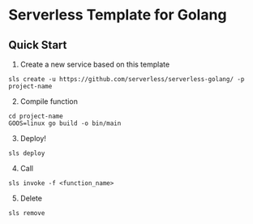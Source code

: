 # Serverless Template for Golang

## Quick Start

1. Create a new service based on this template

```
sls create -u https://github.com/serverless/serverless-golang/ -p project-name
```

2. Compile function

```
cd project-name
GOOS=linux go build -o bin/main
```

3. Deploy!

```
sls deploy
```

4. Call

```
sls invoke -f <function_name>
```

5. Delete

```
sls remove
```
